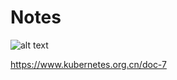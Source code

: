 # Notes


![alt text](https://cdn-images-1.medium.com/max/1600/1*dsDI2fRYA3lI83WvxEwiZg.png)


https://www.kubernetes.org.cn/doc-7
